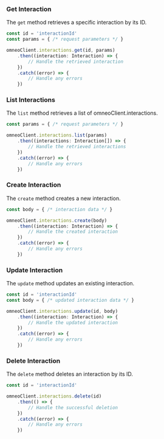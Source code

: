 ### Get Interaction

The `get` method retrieves a specific interaction by its ID.

```javascript
const id = 'interactionId'
const params = { /* request parameters */ }

omneoClient.interactions.get(id, params)
    .then((interaction: Interaction) => {
        // Handle the retrieved interaction
    })
    .catch((error) => {
        // Handle any errors
    })
```

### List Interactions

The `list` method retrieves a list of omneoClient.interactions.

```javascript
const params = { /* request parameters */ }

omneoClient.interactions.list(params)
    .then((interactions: Interaction[]) => {
        // Handle the retrieved interactions
    })
    .catch((error) => {
        // Handle any errors
    })
```

### Create Interaction

The `create` method creates a new interaction.

```javascript
const body = { /* interaction data */ }

omneoClient.interactions.create(body)
    .then((interaction: Interaction) => {
        // Handle the created interaction
    })
    .catch((error) => {
        // Handle any errors
    })
```

### Update Interaction

The `update` method updates an existing interaction.

```javascript
const id = 'interactionId'
const body = { /* updated interaction data */ }

omneoClient.interactions.update(id, body)
    .then((interaction: Interaction) => {
        // Handle the updated interaction
    })
    .catch((error) => {
        // Handle any errors
    })
```

### Delete Interaction

The `delete` method deletes an interaction by its ID.

```javascript
const id = 'interactionId'

omneoClient.interactions.delete(id)
    .then(() => {
        // Handle the successful deletion
    })
    .catch((error) => {
        // Handle any errors
    })
```
